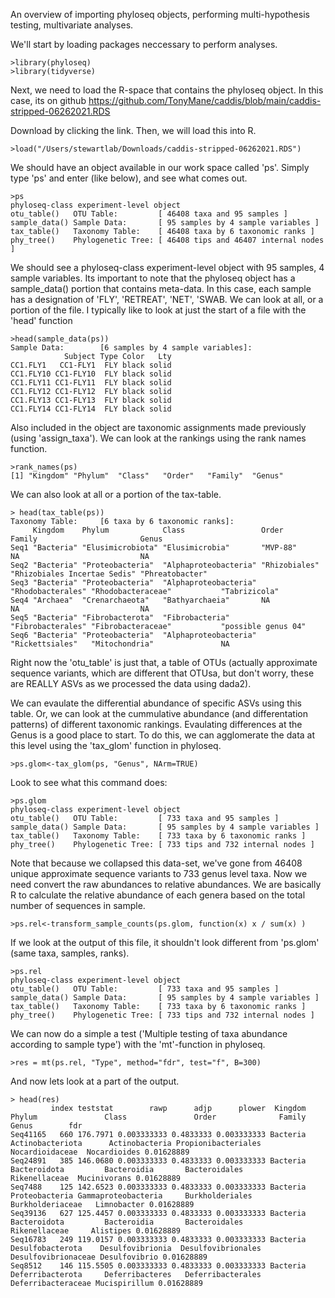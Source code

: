 An overview of importing phyloseq objects, performing multi-hypothesis testing, multivariate analyses.

We'll start by loading packages neccessary to perform analyses.

```
>library(phyloseq)
>library(tidyverse)
```

Next, we need to load the R-space that contains the phyloseq object. In this case, its on github
https://github.com/TonyMane/caddis/blob/main/caddis-stripped-06262021.RDS

Download by clicking the link. Then, we will load this into R. 

```
>load("/Users/stewartlab/Downloads/caddis-stripped-06262021.RDS")
```

We should have an object available in our work space called 'ps'.
Simply type 'ps' and enter (like below), and see what comes out.

```
>ps
phyloseq-class experiment-level object
otu_table()   OTU Table:         [ 46408 taxa and 95 samples ]
sample_data() Sample Data:       [ 95 samples by 4 sample variables ]
tax_table()   Taxonomy Table:    [ 46408 taxa by 6 taxonomic ranks ]
phy_tree()    Phylogenetic Tree: [ 46408 tips and 46407 internal nodes ]
```
We should see a phyloseq-class experiment-level object with 95 samples, 4 sample variables. 
Its important to note that the phyloseq object has a sample_data() portion that contains meta-data.
In this case, each sample has a designation of 'FLY', 'RETREAT', 'NET', 'SWAB. We can look at all, or a portion 
of the file. I typically like to look at just the start of a file with the 'head' function

```
>head(sample_data(ps))
Sample Data:        [6 samples by 4 sample variables]:
            Subject Type Color   Lty
CC1.FLY1   CC1-FLY1  FLY black solid
CC1.FLY10 CC1-FLY10  FLY black solid
CC1.FLY11 CC1-FLY11  FLY black solid
CC1.FLY12 CC1-FLY12  FLY black solid
CC1.FLY13 CC1-FLY13  FLY black solid
CC1.FLY14 CC1-FLY14  FLY black solid
```
Also included in the object are taxonomic assignments made previously (using 'assign_taxa'). 
We can look at the rankings using the rank names function. 

```
>rank_names(ps)
[1] "Kingdom" "Phylum"  "Class"   "Order"   "Family"  "Genus" 
```
We can also look at all or a portion of the tax-table. 

```
> head(tax_table(ps))
Taxonomy Table:     [6 taxa by 6 taxonomic ranks]:
     Kingdom    Phylum            Class                 Order             Family                       Genus              
Seq1 "Bacteria" "Elusimicrobiota" "Elusimicrobia"       "MVP-88"          NA                           NA                 
Seq2 "Bacteria" "Proteobacteria"  "Alphaproteobacteria" "Rhizobiales"     "Rhizobiales Incertae Sedis" "Phreatobacter"    
Seq3 "Bacteria" "Proteobacteria"  "Alphaproteobacteria" "Rhodobacterales" "Rhodobacteraceae"           "Tabrizicola"      
Seq4 "Archaea"  "Crenarchaeota"   "Bathyarchaeia"       NA                NA                           NA                 
Seq5 "Bacteria" "Fibrobacterota"  "Fibrobacteria"       "Fibrobacterales" "Fibrobacteraceae"           "possible genus 04"
Seq6 "Bacteria" "Proteobacteria"  "Alphaproteobacteria" "Rickettsiales"   "Mitochondria"               NA       
```

Right now the 'otu_table' is just that, a table of OTUs (actually approximate sequence variants, which are different that OTUsa, but don't worry, 
these are REALLY ASVs as we processed the data using dada2).  

We can evaulate the differential abundance of specific ASVs using this table. Or, we can look at the cummulative abundance (and differentation patterns) 
of different taxonomic rankings. Evaulating differences at the Genus is a good place to start. To do this, we can agglomerate the data at this level using the
'tax_glom' function in phyloseq.

```
>ps.glom<-tax_glom(ps, "Genus", NArm=TRUE)
```

Look to see what this command does:

```
>ps.glom
phyloseq-class experiment-level object
otu_table()   OTU Table:         [ 733 taxa and 95 samples ]
sample_data() Sample Data:       [ 95 samples by 4 sample variables ]
tax_table()   Taxonomy Table:    [ 733 taxa by 6 taxonomic ranks ]
phy_tree()    Phylogenetic Tree: [ 733 tips and 732 internal nodes ]
```
Note that because we collapsed this data-set, we've gone from 46408 unique approximate sequence variants to 733 genus level taxa. 
Now we need convert the raw abundances to relative abundances. We are basically R to calculate the relative abundance of each genera based on the
total number of sequences in sample. 

```
>ps.rel<-transform_sample_counts(ps.glom, function(x) x / sum(x) )
```
If we look at the output of this file, it shouldn't look different from 'ps.glom' (same taxa, samples, ranks).

```
>ps.rel
phyloseq-class experiment-level object
otu_table()   OTU Table:         [ 733 taxa and 95 samples ]
sample_data() Sample Data:       [ 95 samples by 4 sample variables ]
tax_table()   Taxonomy Table:    [ 733 taxa by 6 taxonomic ranks ]
phy_tree()    Phylogenetic Tree: [ 733 tips and 732 internal nodes ]
```
We can now do a simple a test ('Multiple testing of taxa abundance according to sample type')
with the 'mt'-function in phyloseq.

```
>res = mt(ps.rel, "Type", method="fdr", test="f", B=300)
```
And now lets look at a part of the output.

```
> head(res)
         index teststat        rawp      adjp      plower  Kingdom           Phylum               Class               Order              Family         Genus        fdr
Seq41165   660 176.7971 0.003333333 0.4833333 0.003333333 Bacteria Actinobacteriota      Actinobacteria Propionibacteriales     Nocardioidaceae  Nocardioides 0.01628889
Seq24891   385 146.0680 0.003333333 0.4833333 0.003333333 Bacteria     Bacteroidota         Bacteroidia       Bacteroidales       Rikenellaceae  Mucinivorans 0.01628889
Seq7488    125 142.6523 0.003333333 0.4833333 0.003333333 Bacteria   Proteobacteria Gammaproteobacteria     Burkholderiales    Burkholderiaceae   Limnobacter 0.01628889
Seq39136   627 125.4457 0.003333333 0.4833333 0.003333333 Bacteria     Bacteroidota         Bacteroidia       Bacteroidales       Rikenellaceae     Alistipes 0.01628889
Seq16783   249 119.0157 0.003333333 0.4833333 0.003333333 Bacteria Desulfobacterota    Desulfovibrionia  Desulfovibrionales Desulfovibrionaceae Desulfovibrio 0.01628889
Seq8512    146 115.5505 0.003333333 0.4833333 0.003333333 Bacteria Deferribacterota     Deferribacteres   Deferribacterales  Deferribacteraceae Mucispirillum 0.01628889
```
